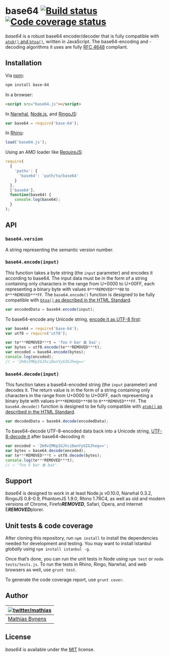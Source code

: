 # base64 [![Build status](https://travis-ci.org/mathiasbynens/base64.svg?branch=master)](https://travis-ci.org/mathiasbynens/base64) [![Code coverage status](http://img.shields.io/coveralls/mathiasbynens/base64/master.svg)](https://coveralls.io/r/mathiasbynens/base64)

_base64_ is a robust base64 encoder/decoder that is fully compatible with [`atob()` and `btoa()`](https://html.spec.whatwg.org/multipage/webappapis.html#atob), written in JavaScript. The base64-encoding and -decoding algorithms it uses are fully [RFC 4648](https://tools.ietf.org/html/rfc4648#section-4) compliant.

## Installation

Via [npm](https://www.npmjs.com/):

```bash
npm install base-64
```

In a browser:

```html
<script src="base64.js"></script>
```

In [Narwhal](http://narwhaljs.org/), [Node.js](https://nodejs.org/), and [RingoJS](http://ringojs.org/):

```js
var base64 = require('base-64');
```

In [Rhino](http://www.mozilla.org/rhino/):

```js
load('base64.js');
```

Using an AMD loader like [RequireJS](http://requirejs.org/):

```js
require(
  {
    'paths': {
      'base64': 'path/to/base64'
    }
  },
  ['base64'],
  function(base64) {
    console.log(base64);
  }
);
```

## API

### `base64.version`

A string representing the semantic version number.

### `base64.encode(input)`

This function takes a byte string (the `input` parameter) and encodes it according to base64. The input data must be in the form of a string containing only characters in the range from U+0000 to U+00FF, each representing a binary byte with values `0***REMOVED***00` to `0***REMOVED***FF`. The `base64.encode()` function is designed to be fully compatible with [`btoa()` as described in the HTML Standard](https://html.spec.whatwg.org/multipage/webappapis.html#dom-windowbase64-btoa).

```js
var encodedData = base64.encode(input);
```

To base64-encode any Unicode string, [encode it as UTF-8 first](https://github.com/mathiasbynens/utf8.js#utf8encodestring):

```js
var base64 = require('base-64');
var utf8 = require('utf8');

var te***REMOVED***t = 'foo © bar 𝌆 baz';
var bytes = utf8.encode(te***REMOVED***t);
var encoded = base64.encode(bytes);
console.log(encoded);
// → 'Zm9vIMKpIGJhciDwnYyGIGJheg=='
```

### `base64.decode(input)`

This function takes a base64-encoded string (the `input` parameter) and decodes it. The return value is in the form of a string containing only characters in the range from U+0000 to U+00FF, each representing a binary byte with values `0***REMOVED***00` to `0***REMOVED***FF`. The `base64.decode()` function is designed to be fully compatible with [`atob()` as described in the HTML Standard](https://html.spec.whatwg.org/multipage/webappapis.html#dom-windowbase64-atob).

```js
var decodedData = base64.decode(encodedData);
```

To base64-decode UTF-8-encoded data back into a Unicode string, [UTF-8-decode it](https://github.com/mathiasbynens/utf8.js#utf8decodebytestring) after base64-decoding it:

```js
var encoded = 'Zm9vIMKpIGJhciDwnYyGIGJheg==';
var bytes = base64.decode(encoded);
var te***REMOVED***t = utf8.decode(bytes);
console.log(te***REMOVED***t);
// → 'foo © bar 𝌆 baz'
```

## Support

_base64_ is designed to work in at least Node.js v0.10.0, Narwhal 0.3.2, RingoJS 0.8-0.9, PhantomJS 1.9.0, Rhino 1.7RC4, as well as old and modern versions of Chrome, Firefo***REMOVED***, Safari, Opera, and Internet E***REMOVED***plorer.

## Unit tests & code coverage

After cloning this repository, run `npm install` to install the dependencies needed for development and testing. You may want to install Istanbul _globally_ using `npm install istanbul -g`.

Once that’s done, you can run the unit tests in Node using `npm test` or `node tests/tests.js`. To run the tests in Rhino, Ringo, Narwhal, and web browsers as well, use `grunt test`.

To generate the code coverage report, use `grunt cover`.

## Author

| [![twitter/mathias](https://gravatar.com/avatar/24e08a9ea84deb17ae121074d0f17125?s=70)](https://twitter.com/mathias "Follow @mathias on Twitter") |
|---|
| [Mathias Bynens](https://mathiasbynens.be/) |

## License

_base64_ is available under the [MIT](https://mths.be/mit) license.
